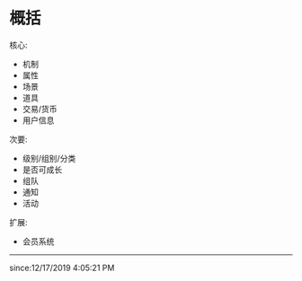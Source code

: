 
# 概括 #

核心:

- 机制
- 属性
- 场景
- 道具
- 交易/货币
- 用户信息

次要:

- 级别/组别/分类
- 是否可成长
- 组队
- 通知
- 活动

扩展:

- 会员系统

----------
since:12/17/2019 4:05:21 PM 